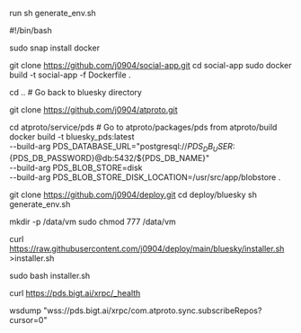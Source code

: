 run sh generate_env.sh


#!/bin/bash

sudo snap install docker 

git clone https://github.com/j0904/social-app.git 
cd social-app
sudo docker build -t  social-app  -f Dockerfile .

cd .. # Go back to bluesky directory

git clone https://github.com/j0904/atproto.git  
 
cd  atproto/service/pds # Go to atproto/packages/pds from atproto/build
docker build -t bluesky_pds:latest \
  --build-arg PDS_DATABASE_URL="postgresql://${PDS_DB_USER}:${PDS_DB_PASSWORD}@db:5432/${PDS_DB_NAME}" \
  --build-arg PDS_BLOB_STORE=disk \
  --build-arg PDS_BLOB_STORE_DISK_LOCATION=/usr/src/app/blobstore .
 
git clone https://github.com/j0904/deploy.git 
cd deploy/bluesky
 sh generate_env.sh

mkdir -p /data/vm
sudo chmod 777 /data/vm

 curl https://raw.githubusercontent.com/j0904/deploy/main/bluesky/installer.sh >installer.sh

sudo bash installer.sh

curl https://pds.bigt.ai/xrpc/_health

wsdump "wss://pds.bigt.ai/xrpc/com.atproto.sync.subscribeRepos?cursor=0"
 